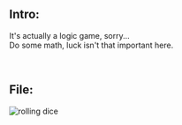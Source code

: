 ## Intro:

It's actually a logic game, sorry...
<br/>
Do some math, luck isn't that important here.
<br/>

<br/>

## File:
![rolling dice](https://user-images.githubusercontent.com/93029180/208777209-2fcc5592-8613-418b-91fe-bc0ce05a728a.png)
